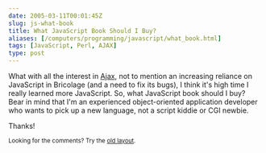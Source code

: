 ```yaml
--- 
date: 2005-03-11T00:01:45Z
slug: js-what-book
title: What JavaScript Book Should I Buy?
aliases: [/computers/programming/javascript/what_book.html]
tags: [JavaScript, Perl, AJAX]
type: post
---
```


<p>What with all the interest in <a href="http://www.adaptivepath.com/publications/essays/archives/000385.php" title="Adaptive Path has your Ajax porn right here!">Ajax</a>, not to mention
an increasing reliance on JavaScript in Bricolage (and a need to fix its
bugs), I think it's high time I really learned more JavaScript. So, what
JavaScript book should I buy? Bear in mind that I'm an experienced
object-oriented application developer who wants to pick up a new language, not
a script kiddie or CGI newbie.</p>

<p>Thanks!</p>

<p class="past"><small>Looking for the comments? Try the <a rel="nofollow" href="//past.justatheory.com/computers/programming/javascript/what_book.html">old layout</a>.</small></p>


